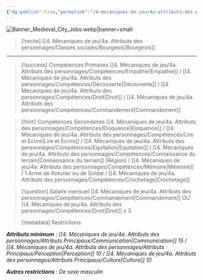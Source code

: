 ```yaml
---
{"dg-publish":true,"permalink":"/4-mecaniques-de-jeu/4a-attributs-des-personnages/metiers/collecteur-d-impots/"}
---
```


![Banner_Medieval_City_Jobs.webp|banner+small](/img/user/Z.%20Ressources/Banner_Medieval_City_Jobs.webp)

>[!recite] [[4. Mécaniques de jeu/4a. Attributs des personnages/Classes sociales/Bourgeois\|Bourgeois]] 



---

>[!success] Compétences Primaires
> [[4. Mécaniques de jeu/4a. Attributs des personnages/Compétences/Empathie\|Empathie]] / [[4. Mécaniques de jeu/4a. Attributs des personnages/Compétences/Découverte\|Découverte]] / [[4. Mécaniques de jeu/4a. Attributs des personnages/Compétences/Droit\|Droit]]  / [[4. Mécaniques de jeu/4a. Attributs des personnages/Compétences/Commandement\|Commandement]] 

>[!hint] Compétences Secondaires
> [[4. Mécaniques de jeu/4a. Attributs des personnages/Compétences/Eloquence\|Eloquence]] / [[4. Mécaniques de jeu/4a. Attributs des personnages/Compétences/Lire et Ecrire\|Lire et Ecrire]]  / [[4. Mécaniques de jeu/4a. Attributs des personnages/Compétences/Equitation\|Equitation]] / [[4. Mécaniques de jeu/4a. Attributs des personnages/Compétences/Connaissance du terrain\|Connaissance du terrain]] (Région) / [[4. Mécaniques de jeu/4a. Attributs des personnages/Compétences/Mémoire\|Mémoire]] / 1 Arme de Roturier ou de Soldat / [[4. Mécaniques de jeu/4a. Attributs des personnages/Compétences/Crochetage\|Crochetage]] 

>[!question] Salaire mensuel 
> [[4. Mécaniques de jeu/4a. Attributs des personnages/Compétences/Commandement\|Commandement]] OU [[4. Mécaniques de jeu/4a. Attributs des personnages/Compétences/Droit\|Droit]] x 3

>[!metadata] Restrictions

***Attributs minimum*** : *[[4. Mécaniques de jeu/4a. Attributs des personnages/Attributs Principaux/Communication\|Communication]] 15 / [[4. Mécaniques de jeu/4a. Attributs des personnages/Attributs Principaux/Perception\|Perception]] 10 / [[4. Mécaniques de jeu/4a. Attributs des personnages/Attributs Principaux/Culture\|Culture]] 10*

***Autres restrictions*** : *De sexe masculin*
